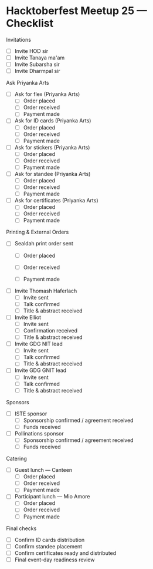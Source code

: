 # Hacktoberfest Meetup 25 — Checklist

Invitations
- [ ] Invite HOD sir
- [ ] Invite Tanaya ma'am
- [ ] Invite Subarsha sir
- [ ] Invite Dharmpal sir

Ask Priyanka Arts
- [ ] Ask for flex (Priyanka Arts)
    - [ ] Order placed
    - [ ] Order received
    - [ ] Payment made
- [ ] Ask for ID cards (Priyanka Arts)
    - [ ] Order placed
    - [ ] Order received
    - [ ] Payment made
- [ ] Ask for stickers (Priyanka Arts)
    - [ ] Order placed
    - [ ] Order received
    - [ ] Payment made
- [ ] Ask for standee (Priyanka Arts)
    - [ ] Order placed
    - [ ] Order received
    - [ ] Payment made
- [ ] Ask for certificates (Priyanka Arts)
    - [ ] Order placed
    - [ ] Order received
    - [ ] Payment made

Printing & External Orders
- [ ] Sealdah print order sent
    - [ ] Order placed
    - [ ] Order received
    - [ ] Payment made


- [ ] Invite Thomash Haferlach
    - [ ] Invite sent
    - [ ] Talk confirmed
    - [ ] Title & abstract received
- [ ] Invite Elliot
    - [ ] Invite sent
    - [ ] Confirmation received
    - [ ] Title & abstract received
- [ ] Invite GDG NIT lead
    - [ ] Invite sent
    - [ ] Talk confirmed
    - [ ] Title & abstract received
- [ ] Invite GDG GNIT lead
    - [ ] Invite sent
    - [ ] Talk confirmed
    - [ ] Title & abstract received

Sponsors
- [ ] ISTE sponsor
    - [ ] Sponsorship confirmed / agreement received
    - [ ] Funds received
- [ ] Pollinations sponsor
    - [ ] Sponsorship confirmed / agreement received
    - [ ] Funds received

Catering
- [ ] Guest lunch — Canteen
    - [ ] Order placed
    - [ ] Order received
    - [ ] Payment made
- [ ] Participant lunch — Mio Amore
    - [ ] Order placed
    - [ ] Order received
    - [ ] Payment made

Final checks
- [ ] Confirm ID cards distribution
- [ ] Confirm standee placement
- [ ] Confirm certificates ready and distributed
- [ ] Final event-day readiness review
